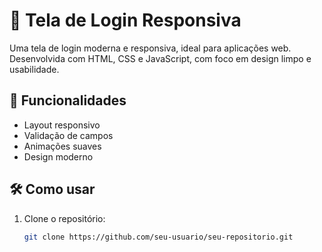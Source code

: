 # 🔐 Tela de Login Responsiva

Uma tela de login moderna e responsiva, ideal para aplicações web. Desenvolvida com HTML, CSS e JavaScript, com foco em design limpo e usabilidade.

## 🚀 Funcionalidades
- Layout responsivo
- Validação de campos
- Animações suaves
- Design moderno

## 🛠️ Como usar
1. Clone o repositório:
   ```bash
   git clone https://github.com/seu-usuario/seu-repositorio.git
   ```
